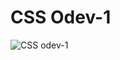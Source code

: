 # CSS Odev-1

![CSS odev-1](https://github.com/gamzenurtukel/PatikaDev-IyzicoPracticum/tree/Hafta1/Css/odev-1/screenshots/CSS-odev1.PNG?raw=true)